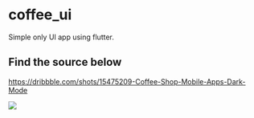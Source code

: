 # coffee_ui

Simple only UI app using flutter.

## Find the source below

https://dribbble.com/shots/15475209-Coffee-Shop-Mobile-Apps-Dark-Mode

<img src="https://cdn.dribbble.com/users/2947819/screenshots/15475209/media/2efcc13ca4bb359f0e4f85eb46688062.png?compress=1&resize=700x520&vertical=top" />
